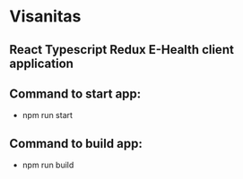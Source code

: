 # Visanitas
## React Typescript Redux E-Health client application

## Command to start app:
  - npm run start

## Command to build app:
  - npm run build